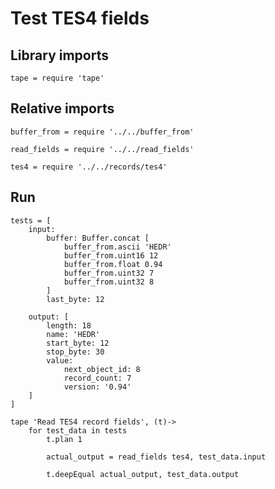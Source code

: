 # Test TES4 fields

## Library imports

	tape = require 'tape'


## Relative imports

	buffer_from = require '../../buffer_from'

	read_fields = require '../../read_fields'

	tes4 = require '../../records/tes4'


## Run

	tests = [
		input:
			buffer: Buffer.concat [
				buffer_from.ascii 'HEDR'
				buffer_from.uint16 12
				buffer_from.float 0.94
				buffer_from.uint32 7
				buffer_from.uint32 8
			]
			last_byte: 12

		output: [
			length: 18
			name: 'HEDR'
			start_byte: 12
			stop_byte: 30
			value:
				next_object_id: 8
				record_count: 7
				version: '0.94'
		]
	]

	tape 'Read TES4 record fields', (t)->
		for test_data in tests
			t.plan 1

			actual_output = read_fields tes4, test_data.input

			t.deepEqual actual_output, test_data.output
